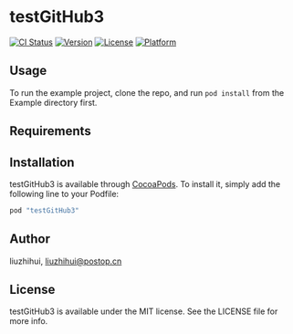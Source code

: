# testGitHub3

[![CI Status](http://img.shields.io/travis/liuzhihui/testGitHub3.svg?style=flat)](https://travis-ci.org/liuzhihui/testGitHub3)
[![Version](https://img.shields.io/cocoapods/v/testGitHub3.svg?style=flat)](http://cocoapods.org/pods/testGitHub3)
[![License](https://img.shields.io/cocoapods/l/testGitHub3.svg?style=flat)](http://cocoapods.org/pods/testGitHub3)
[![Platform](https://img.shields.io/cocoapods/p/testGitHub3.svg?style=flat)](http://cocoapods.org/pods/testGitHub3)

## Usage

To run the example project, clone the repo, and run `pod install` from the Example directory first.

## Requirements

## Installation

testGitHub3 is available through [CocoaPods](http://cocoapods.org). To install
it, simply add the following line to your Podfile:

```ruby
pod "testGitHub3"
```

## Author

liuzhihui, liuzhihui@postop.cn

## License

testGitHub3 is available under the MIT license. See the LICENSE file for more info.
